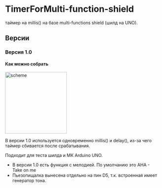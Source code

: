 <h1>TimerForMulti-function-shield</h1>
<p>таймер на millis() на базе multi-functions shield (шилд на UNO).</p>
<h2>Версии</h2>
<h3>Версия 1.0</h3>
<h4>Как можно собрать</h4>
<img src="https://i.postimg.cc/J0ScwyzS/alarm-Clock1-0.jpg" alt="scheme" width="200">
<p>В версии 1.0 используется одновременно millis() и delay(), из-за чего таймер сбивается после срабатывания.</p>
<p>Подходит для теста шилда и МК Arduino UNO.</p>
<ul>
  <li>В версии 1.0 есть функция с мелодией. По умолчанию это AHA - Take on me</li>
  <li>Пьезопищалка вынесена отдельно на пин D5, т.к. встроенная имеет генератор тона.</li>
</ul>
